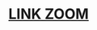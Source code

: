 # [LINK ZOOM](https://creativeconcepttech-my.sharepoint.com/:f:/g/personal/cosmin_cctech_ai1/Eltw8vCUEZxHq3k0ilWXKWQBEg6mVtzXSkMIaGLWQmQe1w?e=ftFo8X)